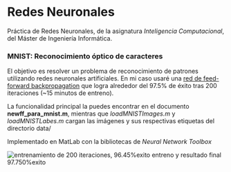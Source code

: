 # Redes Neuronales

Práctica de Redes Neuronales, de la asignatura *Inteligencia Computacional*, del Máster de Ingeniería Informática.


### MNIST: Reconocimiento óptico de caracteres

El objetivo  es resolver un problema de reconocimiento de patrones utilizando redes neuronales artificiales. En mi caso usaré una [red de feed-forward backpropagation](http://radio.feld.cvut.cz/matlab/toolbox/nnet/newff.html) que logra alrededor del 97.5% de éxito tras 200 iteraciones (~15 minutos de entreno).

La funcionalidad principal la puedes encontrar en el documento **newff_para_mnist.m**, mientras que *loadMNISTImages.m* y *loadMNISTLabes.m* cargan las imágenes y sus respectivas etiquetas del directorio data/

Implementado en MatLab con la bibliotecas de *Neural Network Toolbox*

![entrenamiento de 200 iteraciones, 96.45%exito entreno y resultado final 97.750%exito](http://i.imgur.com/2CJgYTS.png)


